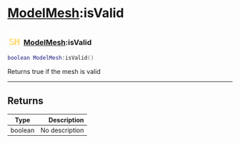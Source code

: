 # [ModelMesh](../modelmesh/README.md):isValid

### <img src="../../.gitbook/assets/shared.png" width="32" height="32" /> [ModelMesh](../modelmesh/README.md):isValid

```lua
boolean ModelMesh:isValid()
```

Returns true if the mesh is valid<br>

-----------------
## Returns

| Type   | Description |
| ------ | ----------: |
| boolean | No description |
